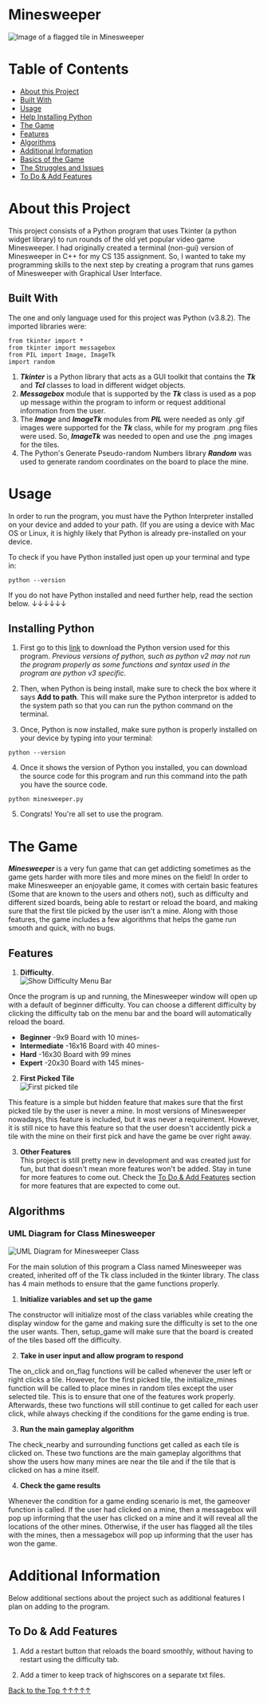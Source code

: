 <a name='Minesweeper'></a>
# Minesweeper

![Image of a flagged tile in Minesweeper](https://raw.githubusercontent.com/BrianCodes-exe/Minesweeper/main/images/flagged.ico)

# Table of Contents
- [About this Project](#About)
 - [Built With](#Builtwith)
- [Usage](#Usage)
 - [Help Installing Python](#HelpInstall)
- [The Game](#Thegame)
 - [Features](#Features)
 - [Algorithms](#Algorithms)
- [Additional Information](#AddInfo)
 - [Basics of the Game](#Basics)
 - [The Struggles and Issues](#Struggles)
 - [To Do & Add Features](#ToDo)

<a name="About"></a>
# About this Project
<p>This project consists of a Python program that uses Tkinter (a python widget library) to run rounds of the old yet popular video game Minesweeper. I had originally created a terminal (non-gui) version of Minesweeper in C++ for my CS 135 assignment. So, I wanted to take my programming skills to the next step by creating a program that runs games of Minesweeper with Graphical User Interface.</p>

<a name='Builtwith'></a>
## Built With
<p>The one and only language used for this project was Python (v3.8.2). The imported libraries were:</p>

```
from tkinter import *
from tkinter import messagebox
from PIL import Image, ImageTk
import random
```

1. ***Tkinter*** is a Python library that acts as a GUI toolkit that contains the ***Tk*** and ***Tcl*** classes to load in different widget objects.
2. ***Messagebox*** module that is supported by the ***Tk*** class is used as a pop up message within the program to inform or request additional information from the user.
3. The ***Image*** and ***ImageTk*** modules from ***PIL*** were needed as only .gif images were supported for the ***Tk*** class, while for my program .png files were used. So, ***ImageTk*** was needed to open and use the .png images for the tiles.
4. The Python's Generate Pseudo-random Numbers library ***Random*** was used to generate random coordinates on the board to place the mine.

<a name='Usage'></a>
# Usage
<p>In order to run the program, you must have the Python Interpreter installed on your device and added to your path. (If you are using a device with Mac OS or Linux, it is highly likely that Python is already pre-installed on your device.</p>
<p>To check if you have Python installed just open up your terminal and type in:</p>

`python --version`

<p>If you do not have Python installed and need further help, read the section below. ↓↓↓↓↓↓</p>

<a name="HelpInstall"></a>
## Installing Python
1. First go to this [link](https://www.python.org/downloads/release/python-382/) to download the Python version used for this program.
*Previous versions of python, such as python v2 may not run the program properly as some functions and syntax used in the program are python v3 specific.*

2. Then, when Python is being install, make sure to check the box where it says **Add to path**. This will make sure the Python interpretor is added to the system path so that you can run the python command on the terminal.

3. Once, Python is now installed, make sure python is properly installed on your device by typing into your terminal:

`python --version`

4. Once it shows the version of Python you installed, you can download the source code for this program and run this command into the path you have the source code.

`python minesweeper.py`

5. Congrats! You're all set to use the program.

<a name='Thegame'></a>
# The Game
<p> <strong><i>Minesweeper</i></strong> is a very fun game that can get addicting sometimes as the game gets harder with more tiles and more mines on the field! In order to make Minesweeper an enjoyable game, it comes with certain basic features (Some that are known to the users and others not), such as difficulty and different sized boards, being able to restart or reload the board, and making sure that the first tile picked by the user isn't a mine. Along with those features, the game includes a few algorithms that helps the game run smooth and quick, with no bugs.</p>

<a name='Features'></a>
## Features
1. **Difficulty**. </br>
![Show Difficulty Menu Bar](https://github.com/BrianCodes-exe/Minesweeper/blob/main/images/readme_images/difficulty_tab.png?raw=true)
<p>Once the program is up and running, the Minesweeper window will open up with a default of beginner difficulty. You can choose a different difficulty by clicking the difficulty tab on the menu bar and the board will automatically reload the board.</p>

 - **Beginner** -9x9 Board with 10 mines-
 - **Intermediate** -16x16 Board with 40 mines-
 - **Hard** -16x30 Board with 99 mines
 - **Expert** -20x30 Board with 145 mines-

2. **First Picked Tile** </br>
![First picked tile](https://github.com/BrianCodes-exe/Minesweeper/blob/main/images/readme_images/first_pick.png?raw=true)
<p>This feature is a simple but hidden feature that makes sure that the first picked tile by the user is never a mine. In most versions of Minesweeper nowadays, this feature is included, but it was never a requirement. However, it is still nice to have this feature so that the user doesn't accidently pick a tile with the mine on their first pick and have the game be over right away.</p>

3. **Other Features** </br>
This project is still pretty new in development and was created just for fun, but that doesn't mean more features won't be added. Stay in tune for more features to come out. Check the [To Do & Add Features](#ToDo) section for more features that are expected to come out.

<a name='Algorithms'></a>
## Algorithms
### UML Diagram for Class Minesweeper
![UML Diagram for Minesweeper Class](https://github.com/BrianCodes-exe/Minesweeper/blob/main/images/readme_images/uml.png?raw=true)
<p>For the main solution of this program a Class named Minesweeper was created, inherited off of the Tk class included in the tkinter library. The class has 4 main methods to ensure that the game functions properly.</p>

1. **Initialize variables and set up the game**
<p>The constructor will initialize most of the class variables while creating the display window for the game and making sure the difficulty is set to the one the user wants. Then, setup_game will make sure that the board is created of the tiles based off the difficulty.</p>

2. **Take in user input and allow program to respond**
<p>The on_click and on_flag functions will be called whenever the user left or right clicks a tile. However, for the first picked tile, the initialize_mines function will be called to place mines in random tiles except the user selected tile. This is to ensure that one of the features work properly. Afterwards, these two functions will still continue to get called for each user click, while always checking if the conditions for the game ending is true.</p>

3. **Run the main gameplay algorithm**
<p>The check_nearby and surrounding functions get called as each tile is clicked on. These two functions are the main gameplay algorithms that show the users how many mines are near the tile and if the tile that is clicked on has a mine itself.</p>

4. **Check the game results**
<p>Whenever the condition for a game ending scenario is met, the gameover function is called. If the user had clicked on a mine, then a messagebox will pop up informing that the user has clicked on a mine and it will reveal all the locations of the other mines. Otherwise, if the user has flagged all the tiles with the mines, then a messagebox will pop up informing that the user has won the game.</p>

<a name='AddInfo'></a>
# Additional Information
<p>Below additional sections about the project such as additional features I plan on adding to the program.</p>

<a name='ToDo'></a>
## To Do & Add Features
1. Add a restart button that reloads the board smoothly, without having to restart using the difficulty tab.

2. Add a timer to keep track of highscores on a separate txt files.

[Back to the Top ↑↑↑↑↑](#Minesweeper)
